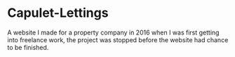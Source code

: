 # Capulet-Lettings
A website I made for a property company in 2016 when I was first getting into freelance work, the project was stopped before the website had chance to be finished.
